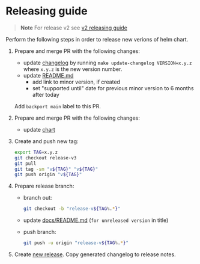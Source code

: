 # Releasing guide

> **Note** For release v2 see [v2 releasing guide][release_v2]

Perform the following steps in order to release new verions of helm chart.

1. Prepare and merge PR with the following changes:

   - update [changelog][changelog] by running `make update-changelog VERSION=x.y.z` where `x.y.z` is the new version number.
   - update [README.md][documentation]
     - add link to minor version, if created
     - set "supported until" date for previous minor version to 6 months after today

   Add `backport main` label to this PR.

1. Prepare and merge PR with the following changes:

   - update [chart][chart]

1. Create and push new tag:

   ```bash
   export TAG=x.y.z
   git checkout release-v3
   git pull
   git tag -sm "v${TAG}" "v${TAG}"
   git push origin "v${TAG}"
   ```

1. Prepare release branch:

   - branch out:

     ```bash
     git checkout -b "release-v${TAG%.*}"
     ```

   - update [docs/README.md][deploy_title] (`for unreleased version` in title)
   - push branch:

     ```bash
     git push -u origin "release-v${TAG%.*}"
     ```

1. Create [new release][releases]. Copy generated changelog to release notes.

[deploy_title]: /docs/README.md#deployment-guide-for-unreleased-version
[changelog]: /CHANGELOG.md#unreleased
[chart]: /deploy/helm/sumologic/Chart.yaml
[releases]: https://github.com/SumoLogic/sumologic-kubernetes-collection/releases
[documentation]: /README.md#documentation
[release_v2]: https://github.com/SumoLogic/sumologic-kubernetes-collection/blob/release-v2/deploy/docs/release.md
